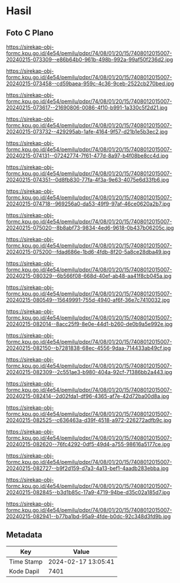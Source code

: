 # Hasil

## Foto C Plano

https://sirekap-obj-formc.kpu.go.id/4e54/pemilu/pdpr/74/08/01/20/15/7408012015007-20240215-073309--e86b64b0-961b-498b-992a-99af50f236d2.jpg

https://sirekap-obj-formc.kpu.go.id/4e54/pemilu/pdpr/74/08/01/20/15/7408012015007-20240215-073458--cd59baea-959c-4c36-9ceb-2522cb270bed.jpg

https://sirekap-obj-formc.kpu.go.id/4e54/pemilu/pdpr/74/08/01/20/15/7408012015007-20240215-073617--21690806-0086-4f10-b991-1a330c5f2d21.jpg

https://sirekap-obj-formc.kpu.go.id/4e54/pemilu/pdpr/74/08/01/20/15/7408012015007-20240215-073732--429295ab-1afe-4164-9f57-d21b1e5b3ec2.jpg

https://sirekap-obj-formc.kpu.go.id/4e54/pemilu/pdpr/74/08/01/20/15/7408012015007-20240215-074131--07242774-7f61-477d-8a97-b4f08be8cc4d.jpg

https://sirekap-obj-formc.kpu.go.id/4e54/pemilu/pdpr/74/08/01/20/15/7408012015007-20240215-074351--0d8fb830-77fa-4f3a-9e63-4075e6d33fb6.jpg

https://sirekap-obj-formc.kpu.go.id/4e54/pemilu/pdpr/74/08/01/20/15/7408012015007-20240215-074718--969256a0-da53-49f9-97af-46ce0620a2b7.jpg

https://sirekap-obj-formc.kpu.go.id/4e54/pemilu/pdpr/74/08/01/20/15/7408012015007-20240215-075020--8b8abf73-9834-4ed6-9618-0b437b06205c.jpg

https://sirekap-obj-formc.kpu.go.id/4e54/pemilu/pdpr/74/08/01/20/15/7408012015007-20240215-075200--fdad686e-1bd6-4fdb-8f20-5a8ce28dba49.jpg

https://sirekap-obj-formc.kpu.go.id/4e54/pemilu/pdpr/74/08/01/20/15/7408012015007-20240215-080329--6b566f08-668d-40ef-ab48-aa41f8cb045a.jpg

https://sirekap-obj-formc.kpu.go.id/4e54/pemilu/pdpr/74/08/01/20/15/7408012015007-20240215-080549--15649991-755d-4940-af6f-36e7c7410032.jpg

https://sirekap-obj-formc.kpu.go.id/4e54/pemilu/pdpr/74/08/01/20/15/7408012015007-20240215-082014--8acc25f9-8e0e-44d1-b260-de0b9a5e992e.jpg

https://sirekap-obj-formc.kpu.go.id/4e54/pemilu/pdpr/74/08/01/20/15/7408012015007-20240215-082150--b7281838-68ec-4556-9daa-714433ab49cf.jpg

https://sirekap-obj-formc.kpu.go.id/4e54/pemilu/pdpr/74/08/01/20/15/7408012015007-20240215-082309--2c551ae3-b980-404a-92cf-71386bb2a443.jpg

https://sirekap-obj-formc.kpu.go.id/4e54/pemilu/pdpr/74/08/01/20/15/7408012015007-20240215-082414--2d02fda1-df96-4365-af7e-42d72ba00d8a.jpg

https://sirekap-obj-formc.kpu.go.id/4e54/pemilu/pdpr/74/08/01/20/15/7408012015007-20240215-082525--c636463a-d39f-4518-a972-226272adfb9c.jpg

https://sirekap-obj-formc.kpu.go.id/4e54/pemilu/pdpr/74/08/01/20/15/7408012015007-20240215-082620--76fc4292-0df5-49d4-a755-98616a5177ce.jpg

https://sirekap-obj-formc.kpu.go.id/4e54/pemilu/pdpr/74/08/01/20/15/7408012015007-20240215-082727--b9f2d159-d7a3-4a13-bef1-4aadb283ebba.jpg

https://sirekap-obj-formc.kpu.go.id/4e54/pemilu/pdpr/74/08/01/20/15/7408012015007-20240215-082845--b3d1b85c-17a9-4719-94be-d35c02a185d7.jpg

https://sirekap-obj-formc.kpu.go.id/4e54/pemilu/pdpr/74/08/01/20/15/7408012015007-20240215-082941--b77ba1bd-95a9-4fde-b0dc-92c348d3fd9b.jpg


## Metadata

| Key        | Value               |
| ---------- | ------------------- |
| Time Stamp | 2024-02-17 13:05:41 |
| Kode Dapil | 7401                |



